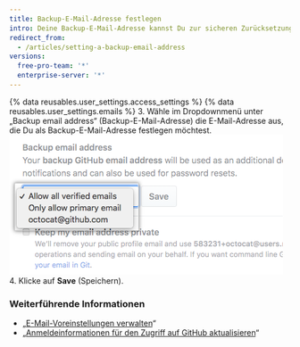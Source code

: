 ```yaml
---
title: Backup-E-Mail-Adresse festlegen
intro: Deine Backup-E-Mail-Adresse kannst Du zur sicheren Zurücksetzung Deines Passworts verwenden, wenn auf Deine primäre E-Mail-Adresse kein Zugriff mehr möglich ist.
redirect_from:
  - /articles/setting-a-backup-email-address
versions:
  free-pro-team: '*'
  enterprise-server: '*'
---
```


{% data reusables.user_settings.access_settings %}
{% data reusables.user_settings.emails %}
3. Wähle im Dropdownmenü unter „Backup email address“ (Backup-E-Mail-Adresse) die E-Mail-Adresse aus, die Du als Backup-E-Mail-Adresse festlegen möchtest. ![Backup-E-Mail-Adresse](/assets/images/help/settings/backup-email-address.png)
4. Klicke auf **Save** (Speichern).

### Weiterführende Informationen

- „[E-Mail-Voreinstellungen verwalten](/articles/managing-email-preferences/)“
- „[Anmeldeinformationen für den Zugriff auf GitHub aktualisieren](/articles/updating-your-github-access-credentials/)“
